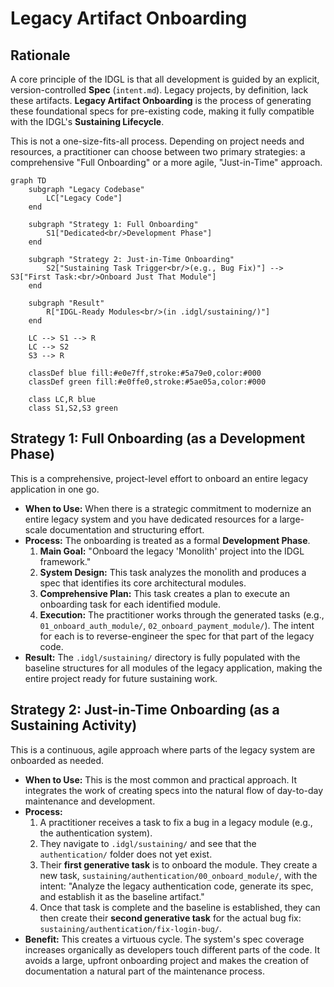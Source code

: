 # Legacy Artifact Onboarding

## Rationale

A core principle of the IDGL is that all development is guided by an explicit, version-controlled **Spec** (`intent.md`). Legacy projects, by definition, lack these artifacts. **Legacy Artifact Onboarding** is the process of generating these foundational specs for pre-existing code, making it fully compatible with the IDGL's **Sustaining Lifecycle**.

This is not a one-size-fits-all process. Depending on project needs and resources, a practitioner can choose between two primary strategies: a comprehensive "Full Onboarding" or a more agile, "Just-in-Time" approach.

```mermaid
graph TD
    subgraph "Legacy Codebase"
        LC["Legacy Code"]
    end

    subgraph "Strategy 1: Full Onboarding"
        S1["Dedicated<br/>Development Phase"]
    end
    
    subgraph "Strategy 2: Just-in-Time Onboarding"
        S2["Sustaining Task Trigger<br/>(e.g., Bug Fix)"] --> S3["First Task:<br/>Onboard Just That Module"]
    end

    subgraph "Result"
        R["IDGL-Ready Modules<br/>(in .idgl/sustaining/)"]
    end

    LC --> S1 --> R
    LC --> S2
    S3 --> R

    classDef blue fill:#e0e7ff,stroke:#5a79e0,color:#000
    classDef green fill:#e0ffe0,stroke:#5ae05a,color:#000
    
    class LC,R blue
    class S1,S2,S3 green
```

## Strategy 1: Full Onboarding (as a Development Phase)

This is a comprehensive, project-level effort to onboard an entire legacy application in one go.

*   **When to Use:** When there is a strategic commitment to modernize an entire legacy system and you have dedicated resources for a large-scale documentation and structuring effort.
*   **Process:** The onboarding is treated as a formal **Development Phase**.
    1.  **Main Goal:** "Onboard the legacy 'Monolith' project into the IDGL framework."
    2.  **System Design:** This task analyzes the monolith and produces a spec that identifies its core architectural modules.
    3.  **Comprehensive Plan:** This task creates a plan to execute an onboarding task for each identified module.
    4.  **Execution:** The practitioner works through the generated tasks (e.g., `01_onboard_auth_module/`, `02_onboard_payment_module/`). The intent for each is to reverse-engineer the spec for that part of the legacy code.
*   **Result:** The `.idgl/sustaining/` directory is fully populated with the baseline structures for all modules of the legacy application, making the entire project ready for future sustaining work.

## Strategy 2: Just-in-Time Onboarding (as a Sustaining Activity)

This is a continuous, agile approach where parts of the legacy system are onboarded as needed.

*   **When to Use:** This is the most common and practical approach. It integrates the work of creating specs into the natural flow of day-to-day maintenance and development.
*   **Process:**
    1.  A practitioner receives a task to fix a bug in a legacy module (e.g., the authentication system).
    2.  They navigate to `.idgl/sustaining/` and see that the `authentication/` folder does not yet exist.
    3.  Their **first generative task** is to onboard the module. They create a new task, `sustaining/authentication/00_onboard_module/`, with the intent: "Analyze the legacy authentication code, generate its spec, and establish it as the baseline artifact."
    4.  Once that task is complete and the baseline is established, they can then create their **second generative task** for the actual bug fix: `sustaining/authentication/fix-login-bug/`.
*   **Benefit:** This creates a virtuous cycle. The system's spec coverage increases organically as developers touch different parts of the code. It avoids a large, upfront onboarding project and makes the creation of documentation a natural part of the maintenance process. 
